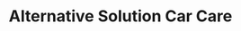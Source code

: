 ---
title: "Alternative Solution Car Care"
url: /cleveland-heights/alternative-solution-car-care/
shop: Autowerkstatt
---